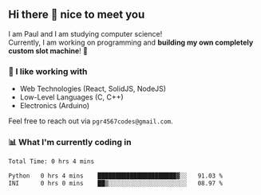 ## Hi there 👋 nice to meet you

I am Paul and I am studying computer science!  
Currently, I am working on programming and **building my own completely custom slot machine**! 🎰

### 🔭 I like working with
- Web Technologies (React, SolidJS, NodeJS)
- Low-Level Languages (C, C++)
- Electronics (Arduino)

Feel free to reach out via `pgr4567codes@gmail.com`.

### 📊 What I'm currently coding in
<!--START_SECTION:waka-->

```txt
Total Time: 0 hrs 4 mins

Python   0 hrs 4 mins    ██████████████████████▓░░   91.03 %
INI      0 hrs 0 mins    ██▒░░░░░░░░░░░░░░░░░░░░░░   08.97 %
```

<!--END_SECTION:waka-->
